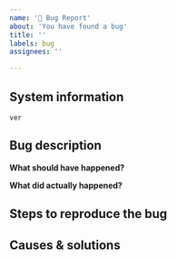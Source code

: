 ```yaml
---
name: '🐞 Bug Report'
about: 'You have found a bug'
title: ''
labels: bug
assignees: ''

---
```


<!--
Thanks for finding a bug.

Before opening a new issue, please make sure that we do not have any duplicates already open. You can ensure this by searching the issue list for this repository. If there is a duplicate, please close your issue and add a comment to the existing issue instead.
-->

## System information
<!-- Describe the system configuration you are running on. In MATLAB run `ver` and paste the output here.-->
```
ver
```

## Bug description
<!-- Describe the bug you found. -->
**What should have happened?**
<!-- Describe what should have happened. -->

**What did actually happened?**
<!-- Describe what actually happened. -->

## Steps to reproduce the bug
<!-- Detail the steps necessary to reproduce the bug you found. If possible, also provide additional attachments that are required to reproduce the bug.  -->

## Causes & solutions
<!-- If you already did some forensics on the bug and think you know, where it originates, please provide your insights or even propose a solution.  -->

